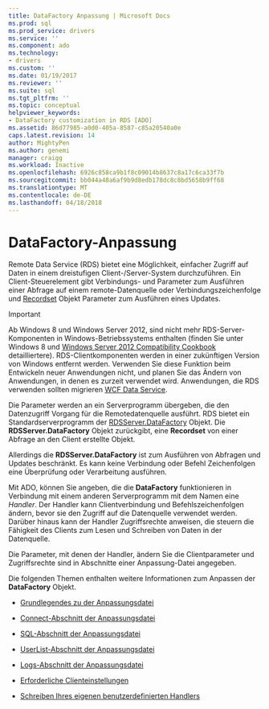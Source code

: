 ```yaml
---
title: DataFactory Anpassung | Microsoft Docs
ms.prod: sql
ms.prod_service: drivers
ms.service: ''
ms.component: ado
ms.technology:
- drivers
ms.custom: ''
ms.date: 01/19/2017
ms.reviewer: ''
ms.suite: sql
ms.tgt_pltfrm: ''
ms.topic: conceptual
helpviewer_keywords:
- DataFactory customization in RDS [ADO]
ms.assetid: 86d77985-a0d0-405a-8587-c85a20540a0e
caps.latest.revision: 14
author: MightyPen
ms.author: genemi
manager: craigg
ms.workload: Inactive
ms.openlocfilehash: 6926c858ca9b1f8c09014b8637c8a17c6ca33f7b
ms.sourcegitcommit: bb044a48a6af9b9d8edb178dc8c8bd5658b9ff68
ms.translationtype: MT
ms.contentlocale: de-DE
ms.lasthandoff: 04/18/2018
---
```

# <a name="datafactory-customization"></a>DataFactory-Anpassung
Remote Data Service (RDS) bietet eine Möglichkeit, einfacher Zugriff auf Daten in einem dreistufigen Client-/Server-System durchzuführen. Ein Client-Steuerelement gibt Verbindungs- und Parameter zum Ausführen einer Abfrage auf einem remote-Datenquelle oder Verbindungszeichenfolge und [Recordset](../../../ado/reference/ado-api/recordset-object-ado.md) Objekt Parameter zum Ausführen eines Updates.  
  
> [!IMPORTANT]
>  Ab Windows 8 und Windows Server 2012, sind nicht mehr RDS-Server-Komponenten in Windows-Betriebssystems enthalten (finden Sie unter Windows 8 und [Windows Server 2012 Compatibility Cookbook](https://www.microsoft.com/en-us/download/details.aspx?id=27416) detailliertere). RDS-Clientkomponenten werden in einer zukünftigen Version von Windows entfernt werden. Verwenden Sie diese Funktion beim Entwickeln neuer Anwendungen nicht, und planen Sie das Ändern von Anwendungen, in denen es zurzeit verwendet wird. Anwendungen, die RDS verwenden sollten migrieren [WCF Data Service](http://go.microsoft.com/fwlink/?LinkId=199565).  
  
 Die Parameter werden an ein Serverprogramm übergeben, die den Datenzugriff Vorgang für die Remotedatenquelle ausführt. RDS bietet ein Standardserverprogramm der [RDSServer.DataFactory](../../../ado/reference/rds-api/datafactory-object-rdsserver.md) Objekt. Die **RDSServer.DataFactory** Objekt zurückgibt, eine **Recordset** von einer Abfrage an den Client erstellte Objekt.  
  
 Allerdings die **RDSServer.DataFactory** ist zum Ausführen von Abfragen und Updates beschränkt. Es kann keine Verbindung oder Befehl Zeichenfolgen eine Überprüfung oder Verarbeitung ausführen.  
  
 Mit ADO, können Sie angeben, die die **DataFactory** funktionieren in Verbindung mit einem anderen Serverprogramm mit dem Namen eine *Handler*. Der Handler kann Clientverbindung und Befehlszeichenfolgen ändern, bevor sie den Zugriff auf die Datenquelle verwendet werden. Darüber hinaus kann der Handler Zugriffsrechte anweisen, die steuern die Fähigkeit des Clients zum Lesen und Schreiben von Daten in der Datenquelle.  
  
 Die Parameter, mit denen der Handler, ändern Sie die Clientparameter und Zugriffsrechte sind in Abschnitte einer Anpassung-Datei angegeben.  
  
 Die folgenden Themen enthalten weitere Informationen zum Anpassen der **DataFactory** Objekt.  
  
-   [Grundlegendes zu der Anpassungsdatei](../../../ado/guide/remote-data-service/understanding-the-customization-file.md)  
  
-   [Connect-Abschnitt der Anpassungsdatei](../../../ado/guide/remote-data-service/customization-file-connect-section.md)  
  
-   [SQL-Abschnitt der Anpassungsdatei](../../../ado/guide/remote-data-service/customization-file-sql-section.md)  
  
-   [UserList-Abschnitt der Anpassungsdatei](../../../ado/guide/remote-data-service/customization-file-userlist-section.md)  
  
-   [Logs-Abschnitt der Anpassungsdatei](../../../ado/guide/remote-data-service/customization-file-logs-section.md)  
  
-   [Erforderliche Clienteinstellungen](../../../ado/guide/remote-data-service/required-client-settings.md)  
  
-   [Schreiben Ihres eigenen benutzerdefinierten Handlers](../../../ado/guide/remote-data-service/writing-your-own-customized-handler.md)


